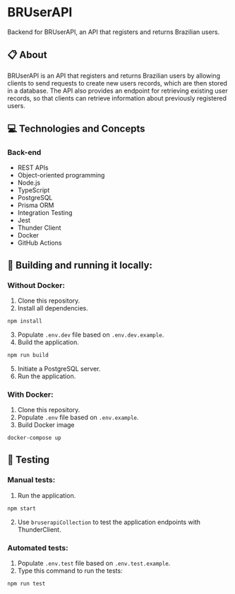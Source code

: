 # BRUserAPI


Backend for BRUserAPI, an API that registers and returns Brazilian users.

## 📋 About

BRUserAPI is an API that registers and returns Brazilian users by allowing clients to send requests to create new users records, which are then stored in a database. The API also provides an endpoint for retrieving existing user records, so that clients can retrieve information about previously registered users.

## 💻 Technologies and Concepts

### Back-end
- REST APIs
- Object-oriented programming
- Node.js
- TypeScript
- PostgreSQL
- Prisma ORM
- Integration Testing
- Jest
- Thunder Client
- Docker
- GitHub Actions

## 🏁 Building and running it locally:

### Without Docker:

1. Clone this repository.
3. Install all dependencies.

```bash
npm install
```

3. Populate `.env.dev` file based on `.env.dev.example`.
4. Build the application.

```bash
npm run build
```

5. Initiate a PostgreSQL server.
6. Run the application.

### With Docker:

1. Clone this repository.
2. Populate `.env` file based on `.env.example`.
3. Build Docker image

```bash
docker-compose up
```

## 🧪 Testing

### Manual tests:

1. Run the application.

```bash
npm start
```

2. Use `bruserapiCollection` to test the application endpoints with ThunderClient.

### Automated tests:

1. Populate `.env.test` file based on `.env.test.example`.
2. Type this command to run the tests:

```bash
npm run test
```
